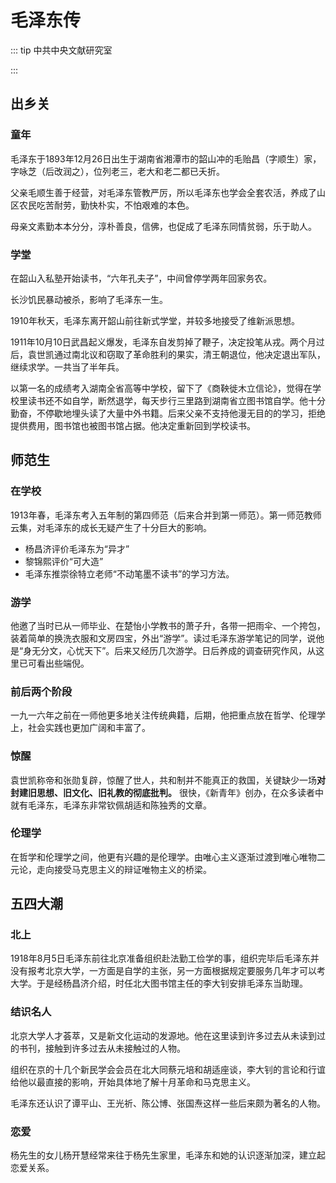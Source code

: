 # 毛泽东传

::: tip 中共中央文献研究室

:::

## 出乡关

### 童年

毛泽东于1893年12月26日出生于湖南省湘潭市的韶山冲的毛贻昌（字顺生）家，字咏芝（后改润之），位列老三，老大和老二都已夭折。

父亲毛顺生善于经营，对毛泽东管教严厉，所以毛泽东也学会全套农活，养成了山区农民吃苦耐劳，勤快朴实，不怕艰难的本色。

母亲文素勤本本分分，淳朴善良，信佛，也促成了毛泽东同情贫弱，乐于助人。

### 学堂

在韶山入私塾开始读书，“六年孔夫子”，中间曾停学两年回家务农。

长沙饥民暴动被杀，影响了毛泽东一生。

1910年秋天，毛泽东离开韶山前往新式学堂，并较多地接受了维新派思想。

1911年10月10日武昌起义爆发，毛泽东自发剪掉了鞭子，决定投笔从戎。两个月过后，袁世凯通过南北议和窃取了革命胜利的果实，清王朝退位，他决定退出军队，继续求学。一共当了半年兵。

以第一名的成绩考入湖南全省高等中学校，留下了《商鞅徙木立信论》，觉得在学校里读书还不如自学，断然退学，每天步行三里路到湖南省立图书馆自学。他十分勤奋，不停歇地埋头读了大量中外书籍。后来父亲不支持他漫无目的的学习，拒绝提供费用，图书馆也被图书馆占据。他决定重新回到学校读书。

## 师范生

### 在学校

1913年春，毛泽东考入五年制的第四师范（后来合并到第一师范）。第一师范教师云集，对毛泽东的成长无疑产生了十分巨大的影响。

  - 杨昌济评价毛泽东为“异才”
  - 黎锦熙评价“可大造”
  - 毛泽东推崇徐特立老师“不动笔墨不读书”的学习方法。

### 游学

他邀了当时已从一师毕业、在楚怡小学教书的萧子升，各带一把雨伞、一个挎包，装着简单的换洗衣服和文房四宝，外出“游学”。读过毛泽东游学笔记的同学，说他是“身无分文，心忧天下”。后来又经历几次游学。日后养成的调查研究作风，从这里已可看出些端倪。

### 前后两个阶段

一九一六年之前在一师他更多地关注传统典籍，后期，他把重点放在哲学、伦理学上，社会实践也更加广阔和丰富了。

### 惊醒 

袁世凯称帝和张勋复辟，惊醒了世人，共和制并不能真正的救国，关键缺少一场**对封建旧思想、旧文化、旧礼教的彻底批判。** 很快，《新青年》创办，在众多读者中就有毛泽东，毛泽东非常钦佩胡适和陈独秀的文章。

### 伦理学

在哲学和伦理学之间，他更有兴趣的是伦理学。由唯心主义逐渐过渡到唯心唯物二元论，走向接受马克思主义的辩证唯物主义的桥梁。


## 五四大潮

### 北上

1918年8月5日毛泽东前往北京准备组织赴法勤工俭学的事，组织完毕后毛泽东并没有报考北京大学，一方面是自学的主张，另一方面根据规定要服务几年才可以考大学。于是经杨昌济介绍，时任北大图书馆主任的李大钊安排毛泽东当助理。

### 结识名人

北京大学人才荟萃，又是新文化运动的发源地。他在这里读到许多过去从未读到过的书刊，接触到许多过去从未接触过的人物。

组织在京的十几个新民学会会员在北大同蔡元培和胡适座谈，李大钊的言论和行谊给他以最直接的影响，开始具体地了解十月革命和马克思主义。

毛泽东还认识了谭平山、王光祈、陈公博、张国焘这样一些后来颇为著名的人物。

### 恋爱

杨先生的女儿杨开慧经常来往于杨先生家里，毛泽东和她的认识逐渐加深，建立起恋爱关系。

### 
